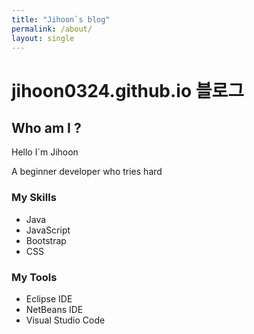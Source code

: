 ```yaml
---
title: "Jihoon`s blog"
permalink: /about/
layout: single
---
```


# jihoon0324.github.io 블로그




##  Who am I ?

Hello I`m Jihoon

A beginner developer who tries hard  

 
###  My Skills

 - Java  
 - JavaScript  
 - Bootstrap  
 - CSS  




### My Tools


 - Eclipse IDE
 - NetBeans IDE
 - Visual Studio Code 
